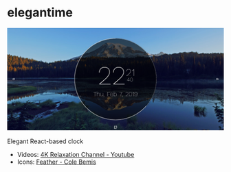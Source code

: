 # elegantime

[![Splash](splash.png)](https://elegantime.netlify.com/)

Elegant React-based clock

* Videos: [4K Relaxation Channel - Youtube](https://www.youtube.com/channel/UCg72Hd6UZAgPBAUZplnmPMQ/videos)
* Icons: [Feather - Cole Bemis](https://feathericons.com/)
